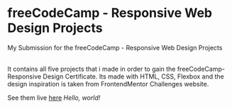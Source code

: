 # freeCodeCamp - Responsive Web Design Projects
My Submission for the freeCodeCamp - Responsive Web Design Projects

<br>
It contains all five projects that i made in order to gain the freeCodeCamp-Responsive Design Certificate.
Its made with HTML, CSS, Flexbox and the design inspiration is taken from FrontendMentor Challenges website.

See them live [here](https://free-code-camp-projects.vercel.app/)
*Hello, *world*!*
